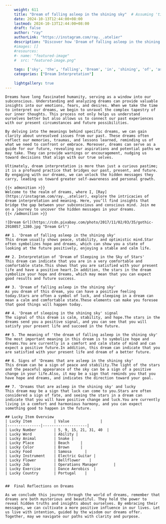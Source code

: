 ```yaml
---
    weight: 611
    title: "Dream of falling asleep in the shining sky"  # Assuming 'title' column exists
    date: 2024-10-13T12:44:00+08:00
    lastmod: 2024-10-13T12:44:00+08:00
    draft: false
    author: "ray"
    authorLink: "https://instagram.com/ray._.atelier"
    description: "Discover how 'Dream of falling asleep in the shining sky' can interpret your future and uncover its significant meanings in your life."
    #images: []
    #resources:
    #- name: "featured-image"
    #  src: "featured-image.png"
    
    tags: ['sky', 'the', 'falling', 'Dream', 'in', 'shining', 'of', 'asleep']
    categories: ["Dream Interpretation"]
    
    lightgallery: true
---
```

    
    Dreams have long fascinated humanity, serving as a window into our subconscious. Understanding and analyzing dreams can provide valuable insights into our emotions, fears, and desires. When we take the time to interpret our dreams, we begin to unravel the complex tapestry of our inner thoughts. This process not only helps us understand ourselves better but also allows us to connect our past experiences with our present circumstances and future possibilities.
    
    By delving into the meanings behind specific dreams, we can gain clarity about unresolved issues from our past. These dreams often reflect our memories, traumas, and lessons learned, reminding us of what we need to confront or embrace. Moreover, dreams can serve as a guide for our future, revealing our aspirations and potential paths we may take. They can provide warnings or encouragement, nudging us toward decisions that align with our true selves.
    
    Ultimately, dream interpretation is more than just a curious pastime; it is a profound practice that bridges our past, present, and future. By engaging with our dreams, we can unlock the hidden messages they carry, leading us toward greater self-awareness and personal growth.
    
    {{< admonition >}}
    Welcome to the realm of dreams, where I, [Ray](https://instagram.com/ray._.atelier), explore the intricacies of dream interpretation and meaning. Here, you’ll find insights that bridge the gap between your subconscious and conscious mind. Join me on a journey to uncover the hidden messages in your dreams.
    {{< /admonition >}}
    
    ![Dream Grl](https://cdn.pixabay.com/photo/2017/11/02/03/35/gothic-2910057_1280.jpg "Dream Grl")
    
    ## 1. 'Dream of falling asleep in the shining sky'
    This dream usually shows peace, stability, and optimistic mind.Star often symbolizes hope and dreams, which can show you a state of looking at the future positively, enjoying a stable and calm life.
    
    ## 2. Interpretation of 'Dream of Sleeping in the Sky of Stars'
    This dream can indicate that you are in a very comfortable and comfortable state.This shows that you are satisfied with your present life and have a positive heart.In addition, the stars in the dream symbolize your hope and dreams, which may mean that you can expect good results and future success.
    
    ## 3. 'Dream of falling asleep in the shining sky'
    As you dream of this dream, you can have a positive feeling today.Stars are often a symbol of luck, and sleeping in a dream can mean a calm and comfortable state.These elements can make you foresee that good things will happen today.
    
    ## 4. 'Dream of sleeping in the shining sky' signal
    The signal of this dream is calm, stability, and hope.The stars in the dreams send you a positive signal, and you can see that you will satisfy your present life and succeed in the future.
    
    ## 5. The meaning of 'the dream of falling asleep in the shining sky'
    The most important meaning in this dream is to symbolize hope and dreams.You are currently in a comfort and calm state of mind and can expect a positive future.In addition, this dream can indicate that you are satisfied with your present life and dream of a better future.
    
    ## 6. Signs of 'Dreams that are asleep in the shining sky'
    This dream can be a sign of peace and stability.The light of the stars and the peaceful appearance of the sky can be a sign of a positive change in your life.Also, it may be a sign that reminds you that you have hope and dreams, and indicates the direction toward your goal.
    
    ## 7. 'Dreams that are asleep in the shining sky' and lucky
    This dream may be a sign that luck can come to you.Stars are often considered a sign of fate, and seeing the stars in a dream can indicate that you will have positive change and luck.You are currently living in a comfort and harmonious harmony, and you can expect something good to happen in the future.
    
    ## Lucky Item Overview
    | Lucky Item          | Value              |
    |---------------|--------------------|
    | Lucky Number        | 5, 9, 15, 21, 31, 40  |
    | Lucky Word          | Ability |
    | Lucky Animal        | Snake |
    | Lucky Place         | Beach     |
    | Lucky Color         | Brown     |
    | Lucky Food          | Samosa      |
    | Lucky Instrument    | Electric Guitar |
    | Lucky Flower        | Bellflower    |
    | Lucky Job           | Operations Manager       |
    | Lucky Exercise      | Dance Aerobics  |
    | Lucky Country       | Portugal    |
    
    
    ##  Final Reflections on Dreams
    
    As we conclude this journey through the world of dreams, remember that dreams are both mysterious and beautiful. They hold the power to reveal hidden truths and insights about ourselves. By embracing their messages, we can cultivate a more positive influence in our lives. Let us live with intention, guided by the wisdom our dreams offer. Together, may we navigate our paths with clarity and purpose.
    